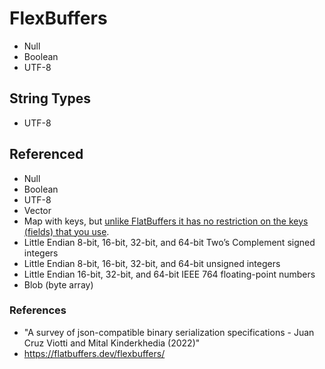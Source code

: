 # FlexBuffers

* Null
* Boolean
* UTF-8

## String Types

* UTF-8

## Referenced

* Null
* Boolean
* UTF-8
* Vector
* Map with keys, but [unlike FlatBuffers it has no restriction on the keys (fields) that you use](https://flatbuffers.dev/flexbuffers/).
* Little Endian 8-bit, 16-bit, 32-bit, and 64-bit Two’s Complement signed integers
* Little Endian 8-bit, 16-bit, 32-bit, and 64-bit unsigned integers
* Little Endian 16-bit, 32-bit, and 64-bit IEEE 764 floating-point numbers
* Blob (byte array)

### References

* "A survey of json-compatible binary serialization specifications - Juan Cruz Viotti and Mital Kinderkhedia (2022)"
* https://flatbuffers.dev/flexbuffers/ 